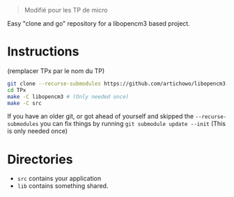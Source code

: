 > Modifié pour les TP de micro

Easy "clone and go" repository for a libopencm3 based project.

# Instructions
(remplacer TPx par le nom du TP)
```sh
git clone --recurse-submodules https://github.com/artichowo/libopencm3-template.git TPx
cd TPx
make -C libopencm3 # (Only needed once)
make -C src
```

If you have an older git, or got ahead of yourself and skipped the ```--recurse-submodules```
you can fix things by running ```git submodule update --init``` (This is only needed once)

# Directories
* `src` contains your application
* `lib` contains something shared.
